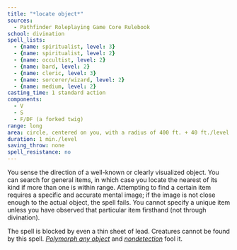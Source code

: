 ```yaml
---
title: "*locate object*"
sources:
  - Pathfinder Roleplaying Game Core Rulebook
school: divination
spell_lists:
  - {name: spiritualist, level: 3}
  - {name: spiritualist, level: 2}
  - {name: occultist, level: 2}
  - {name: bard, level: 2}
  - {name: cleric, level: 3}
  - {name: sorcerer/wizard, level: 2}
  - {name: medium, level: 2}
casting_time: 1 standard action
components:
  - V
  - S
  - F/DF (a forked twig)
range: long
area: circle, centered on you, with a radius of 400 ft. + 40 ft./level
duration: 1 min./level
saving_throw: none
spell_resistance: no
---
```


You sense the direction of a well-known or clearly visualized object. You can search for general items, in which case you locate the nearest of its kind if more than one is within range. Attempting to find a certain item requires a specific and accurate mental image; if the image is not close enough to the actual object, the spell fails. You cannot specify a unique item unless you have observed that particular item firsthand (not through divination).

The spell is blocked by even a thin sheet of lead. Creatures cannot be found by this spell. [*Polymorph any object*](/spells/polymorph-any-object/) and [*nondetection*](/spells/nondetection/) fool it.

